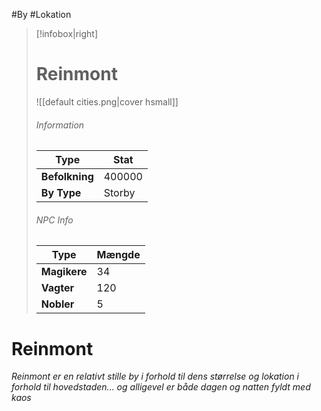 #By #Lokation 
> [!infobox|right]
> # **Reinmont**
> ![[default cities.png|cover hsmall]]
> ###### Information
> | Type |  Stat |
> | ---- | ---- |
> | **Befolkning** | 400000 |
> | **By Type** | Storby |
> 
> ###### NPC Info
> | Type | Mængde |
> | ---- | ---- |
> | **Magikere** | 34 |
> | **Vagter** | 120 |
> | **Nobler** | 5 |

# Reinmont
*Reinmont er en relativt stille by i forhold til dens størrelse og lokation i forhold til hovedstaden...
og alligevel er både dagen og natten fyldt med kaos*

